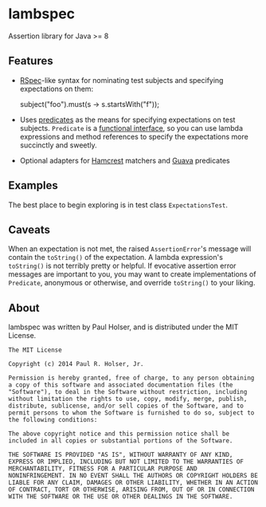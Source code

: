 # lambspec

Assertion library for Java >= 8


## Features

* [RSpec](http://rspec.info/)-like syntax for nominating test subjects
and specifying expectations on them:

    subject("foo").must(s -> s.startsWith("f"));

* Uses [predicates](http://download.java.net/jdk8/docs/api/java/util/function/Predicate.html)
as the means for specifying expectations on test subjects. `Predicate` is a
[functional interface](http://download.java.net/jdk8/docs/api/java/lang/FunctionalInterface.html),
so you can use lambda expressions and method references to specify the
expectations more succinctly and sweetly.

* Optional adapters for [Hamcrest](http://hamcrest.org/JavaHamcrest/)
matchers and [Guava](https://code.google.com/p/guava-libraries/) predicates


## Examples

The best place to begin exploring is in test class `ExpectationsTest`.


## Caveats

When an expectation is not met, the raised `AssertionError`'s message will
contain the `toString()` of the expectation. A lambda expression's
`toString()` is not terribly pretty or helpful. If evocative assertion error
messages are important to you, you may want to create implementations of
`Predicate`, anonymous or otherwise, and override `toString()` to your liking.

## About

lambspec was written by Paul Holser, and is distributed under the MIT License.

    The MIT License

    Copyright (c) 2014 Paul R. Holser, Jr.

    Permission is hereby granted, free of charge, to any person obtaining
    a copy of this software and associated documentation files (the
    "Software"), to deal in the Software without restriction, including
    without limitation the rights to use, copy, modify, merge, publish,
    distribute, sublicense, and/or sell copies of the Software, and to
    permit persons to whom the Software is furnished to do so, subject to
    the following conditions:

    The above copyright notice and this permission notice shall be
    included in all copies or substantial portions of the Software.

    THE SOFTWARE IS PROVIDED "AS IS", WITHOUT WARRANTY OF ANY KIND,
    EXPRESS OR IMPLIED, INCLUDING BUT NOT LIMITED TO THE WARRANTIES OF
    MERCHANTABILITY, FITNESS FOR A PARTICULAR PURPOSE AND
    NONINFRINGEMENT. IN NO EVENT SHALL THE AUTHORS OR COPYRIGHT HOLDERS BE
    LIABLE FOR ANY CLAIM, DAMAGES OR OTHER LIABILITY, WHETHER IN AN ACTION
    OF CONTRACT, TORT OR OTHERWISE, ARISING FROM, OUT OF OR IN CONNECTION
    WITH THE SOFTWARE OR THE USE OR OTHER DEALINGS IN THE SOFTWARE.
